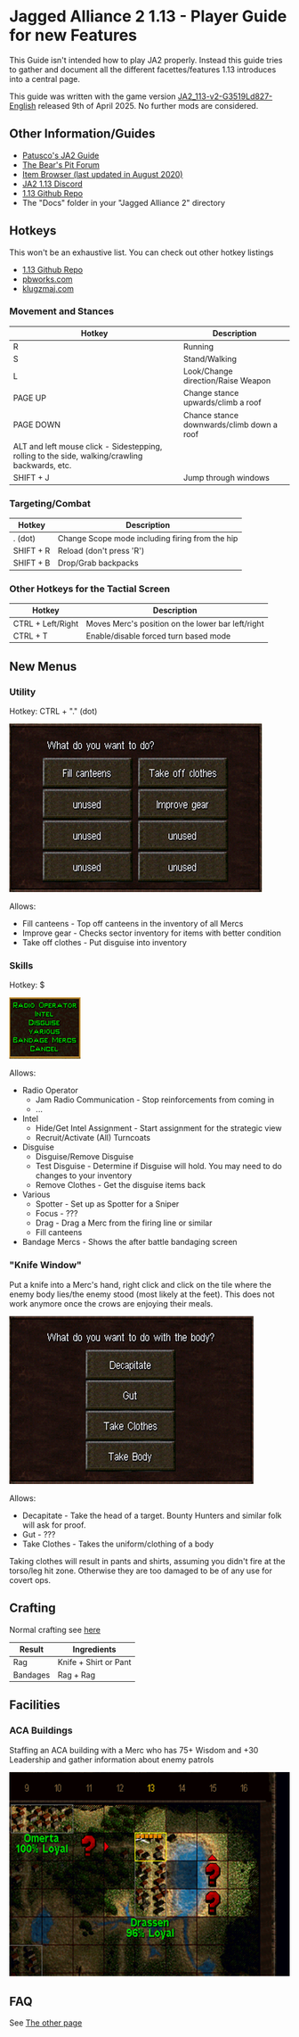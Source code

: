 # Jagged Alliance 2 1.13 - Player Guide for new Features

This Guide isn't intended how to play JA2 properly. Instead this guide tries to gather and document all the different facettes/features 1.13 introduces into a central page.

This guide was written with the game version [JA2_113-v2-G3519Ld827-English](https://github.com/1dot13/source/releases/tag/v2) released 9th of April 2025. No further mods are considered.

## Other Information/Guides

- [Patusco's JA2 Guide](https://draketungsten.org/arcade/pcmanuals/ja2_guide.pdf)
- [The Bear's Pit Forum](https://thepit.ja-galaxy-forum.com/index.php?t=i&cat=21&)
- [Item Browser (last updated in August 2020)](https://ja2.furlo.sk/)
- [JA2 1.13 Discord](https://discord.gg/GqrVZUM)
- [1.13 Github Repo](https://github.com/1dot13/source)
- The "Docs" folder in your "Jagged Alliance 2" directory

## Hotkeys

This won't be an exhaustive list. You can check out other hotkey listings
- [1.13 Github Repo](https://1dot13.github.io/documentation/play-guide.html#22-keyboard-shortcuts)
- [pbworks.com](http://ja2v113.pbworks.com/w/page/40802363/Jagged%20Alliance%202%201%2013%20Hot%20Keys)
- [klugzmaj.com](https://klubzmaj.org/download/doctorbombadil/JA2_113_Hotkeys.pdf)

### Movement and Stances

| Hotkey | Description |
| --- | --- |
| R | Running |
| S | Stand/Walking |
| L | Look/Change direction/Raise Weapon |
| PAGE UP | Change stance upwards/climb a roof |
| PAGE DOWN | Chance stance downwards/climb down a roof |
| ALT and left mouse click - Sidestepping, rolling to the side, walking/crawling backwards, etc. |
| SHIFT + J | Jump through windows |

### Targeting/Combat

| Hotkey | Description |
| --- | --- |
| . (dot) | Change Scope mode including firing from the hip |
| SHIFT + R | Reload (don't press 'R') |
| SHIFT + B | Drop/Grab backpacks


### Other Hotkeys for the Tactial Screen

| Hotkey | Description |
| --- | --- | 
| CTRL + Left/Right | Moves Merc's position on the lower bar left/right |
| CTRL + T | Enable/disable forced turn based mode

## New Menus

### Utility

Hotkey: CTRL + "." (dot)

![Window accessed with CTRL + "." (dot)](./pictures/utility_window.png)

Allows:
- Fill canteens - Top off canteens in the inventory of all Mercs
- Improve gear - Checks sector inventory for items with better condition
- Take off clothes - Put disguise into inventory

### Skills 

Hotkey: $

![Window accessed with $](./pictures/skill_window.png)

Allows:
- Radio Operator
  - Jam Radio Communication - Stop reinforcements from coming in
  - ...
- Intel
  - Hide/Get Intel Assignment - Start assignment for the strategic view
  - Recruit/Activate (All) Turncoats
- Disguise
  - Disguise/Remove Disguise
  - Test Disguise - Determine if Disguise will hold. You may need to do changes to your inventory
  - Remove Clothes - Get the disguise items back
- Various
  - Spotter - Set up as Spotter for a Sniper
  - Focus - ???
  - Drag - Drag a Merc from the firing line or similar
  - Fill canteens
- Bandage Mercs - Shows the after battle bandaging screen

### "Knife Window"

Put a knife into a Merc's hand, right click and click on the tile where the enemy body lies/the enemy stood (most likely at the feet). This does not work anymore once the crows are enjoying their meals.

![Window accessed by using a knife on a body](./pictures/knife_window.png)

Allows:
- Decapitate - Take the head of a target. Bounty Hunters and similar folk will ask for proof.
- Gut - ???
- Take Clothes - Takes the uniform/clothing of a body

Taking clothes will result in pants and shirts, assuming you didn't fire at the torso/leg hit zone. Otherwise they are too damaged to be of any use for covert ops.

## Crafting

Normal crafting see [here](https://thepit.ja-galaxy-forum.com/index.php?t=msg&th=23824&start=0&)

| Result | Ingredients |
| --- | --- |
| Rag | Knife + Shirt or Pant |
| Bandages | Rag + Rag |



## Facilities

### ACA Buildings

Staffing an ACA building with a Merc who has 75+ Wisdom and +30 Leadership and gather information about enemy patrols

![A merc assigned to ACA gathers information about enemy patrols](./pictures/aca_scouts.png)



## FAQ

See [The other page](https://beataroundthebuscher.github.io/Jagged_Alliance_2/FAQ.md)